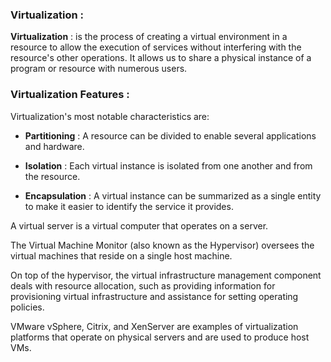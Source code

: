 ### Virtualization : 

**Virtualization** : is the process of creating a virtual environment in a resource to allow the execution of services without interfering with the resource's other operations. It allows us to share a physical instance of a program or resource with numerous users.

### Virtualization Features :
Virtualization's most notable characteristics are:

- **Partitioning** : A resource can be divided to enable several applications and hardware.

- **Isolation** : Each virtual instance is isolated from one another and from the resource.

- **Encapsulation** : A virtual instance can be summarized as a single entity to make it easier to identify the service it provides.

A virtual server is a virtual computer that operates on a server.

The Virtual Machine Monitor (also known as the Hypervisor) oversees the virtual machines that reside on a single host machine.

On top of the hypervisor, the virtual infrastructure management component deals with resource allocation, such as providing information for provisioning virtual infrastructure and assistance for setting operating policies.

VMware vSphere, Citrix, and XenServer are examples of virtualization platforms that operate on physical servers and are used to produce host VMs.
